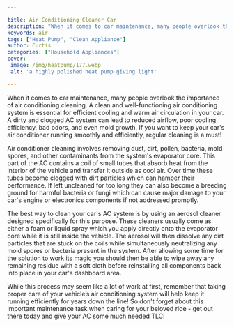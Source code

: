 ```yaml
---

title: Air Conditioning Cleaner Car
description: "When it comes to car maintenance, many people overlook the importance of air conditioning cleaning. A clean and well-functioning a...keep reading to learn"
keywords: air
tags: ["Heat Pump", "Clean Appliance"]
author: Curtis
categories: ["Household Appliances"]
cover: 
 image: /img/heatpump/177.webp
 alt: 'a highly polished heat pump giving light'

---
```


When it comes to car maintenance, many people overlook the importance of air conditioning cleaning. A clean and well-functioning air conditioning system is essential for efficient cooling and warm air circulation in your car. A dirty and clogged AC system can lead to reduced airflow, poor cooling efficiency, bad odors, and even mold growth. If you want to keep your car's air conditioner running smoothly and efficiently, regular cleaning is a must!

Air conditioner cleaning involves removing dust, dirt, pollen, bacteria, mold spores, and other contaminants from the system's evaporator core. This part of the AC contains a coil of small tubes that absorb heat from the interior of the vehicle and transfer it outside as cool air. Over time these tubes become clogged with dirt particles which can hamper their performance. If left uncleaned for too long they can also become a breeding ground for harmful bacteria or fungi which can cause major damage to your car's engine or electronics components if not addressed promptly.

The best way to clean your car's AC system is by using an aerosol cleaner designed specifically for this purpose. These cleaners usually come as either a foam or liquid spray which you apply directly onto the evaporator core while it is still inside the vehicle. The aerosol will then dissolve any dirt particles that are stuck on the coils while simultaneously neutralizing any mold spores or bacteria present in the system. After allowing some time for the solution to work its magic you should then be able to wipe away any remaining residue with a soft cloth before reinstalling all components back into place in your car's dashboard area.

While this process may seem like a lot of work at first, remember that taking proper care of your vehicle’s air conditioning system will help keep it running efficiently for years down the line! So don't forget about this important maintenance task when caring for your beloved ride - get out there today and give your AC some much needed TLC!
